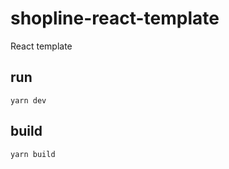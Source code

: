 # shopline-react-template

React template

## run

```shell
yarn dev
```

## build

```shell
yarn build
```
